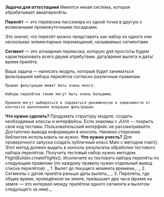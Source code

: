 _**Задача для аттестациия**_
Имеется некая система, которая обрабатывает авиаперелёты.

   **Перелёт** — это перевозка пассажира из одной точки в другую с возможными промежуточными посадками.

Это значит, что перелёт можно представить как набор из одного или нескольких элементарных перемещений, называемых сегментами.

  **Сегмент** — это атомарная перевозка, которую для простоты будем характеризовать всего двумя атрибутами: дата/время вылета и дата/время прилёта.

Ваша задача — написать модуль, который будет заниматься фильтрацией набора перелётов согласно различным правилам.

    Правил фильтрации может быть очень много.

    Наборы перелётов также могут быть очень большими.

    Правила могут выбираться и задаваться динамически в зависимости от контекста выполнения операции фильтрации.
**Что нужно сделать?**
Продумать структуру модуля, создать необходимые классы и интерфейсы. Если знакомы с JUnit — покрыть свой код тестами. 
Пользовательский интерфейс не рассматривайте. 
Достаточно вывода информации в консоль.
Никаких сторонних библиотек использовать не нужно.
**Что нужно учесть?**
 Для проверочного запуска создать публичный класс Main c методом main(). Этот метод должен выдать в консоль результаты обработки тестового набора перелётов. Получить тестовый набор нужно методом FlightBuilder.createFlights().
    Исключите из тестового набора перелёты по следующим правилам (по каждому правилу нужен отдельный вывод списка перелётов):
   _    1. Вылет до текущего момента времени_.
      _ 2. Сегменты с датой прилёта раньше даты вылета._
_       3. Перелеты, где общее время, проведённое на земле, превышает два часа (время на земле — это интервал между прилётом одного сегмента и вылетом следующего за ним)._
